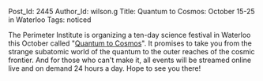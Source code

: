 Post_Id: 2445
Author_Id: wilson.g
Title: Quantum to Cosmos: October 15-25 in Waterloo
Tags: noticed

<p>The Perimeter Institute is organizing a ten-day science festival in Waterloo this October called "<a href="http://q2cfestival.com/">Quantum to Cosmos</a>". It promises to take you from the strange subatomic world of the quantum to the outer reaches of the cosmic frontier. And for those who can't make it, all events will be streamed online live and on demand 24 hours a day.  Hope to see you there!</p>
